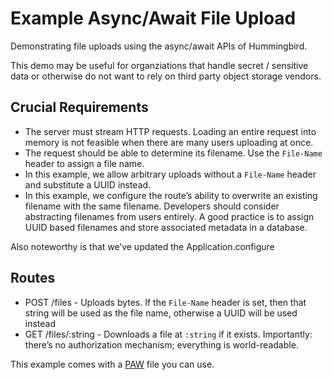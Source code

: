 # Example Async/Await File Upload

Demonstrating file uploads using the async/await APIs of Hummingbird.

This demo may be useful for organziations that handle secret / sensitive data or otherwise do not want to rely on third party object storage vendors.

## Crucial Requirements

- The server must stream HTTP requests. Loading an entire request into memory is not feasible when there are many users uploading at once.
- The request should be able to determine its filename. Use the `File-Name` header to assign a file name.
- In this example, we allow arbitrary uploads without a `File-Name` header and substitute a UUID instead.
- In this example, we configure the route’s ability to overwrite an existing filename with the same filename. Developers should consider abstracting filenames from users entirely. A good practice is to assign UUID based filenames and store associated metadata in a database.

Also noteworthy is that we’ve updated the Application.configure

## Routes 

- POST /files - Uploads bytes. If the `File-Name` header is set, then that string will be used as the file name, otherwise a UUID will be used instead
- GET /files/:string - Downloads a file at `:string` if it exists. Importantly: there’s no authorization mechanism; everything is world-readable.

This example comes with a [PAW](https://paw.cloud/) file you can use.
